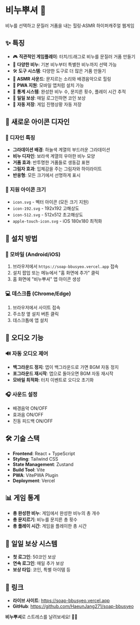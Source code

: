 # 비누뿌셔 🧼

비누를 선택하고 문질러 거품을 내는 힐링·ASMR 하이퍼캐주얼 웹게임

## ✨ 특징

- 🎮 **직관적인 게임플레이**: 터치/드래그로 비누를 문질러 거품 만들기
- 🧼 **다양한 비누**: 기본 비누부터 특별한 비누까지 선택 가능
- 🛠️ **도구 시스템**: 다양한 도구로 더 많은 거품 만들기
- 🎵 **ASMR 사운드**: 문지르는 소리와 배경음악으로 힐링
- 📱 **PWA 지원**: 모바일 앱처럼 설치 가능
- 🎯 **통계 시스템**: 완성한 비누 수, 문지른 횟수, 플레이 시간 추적
- 🎁 **일일 보상**: 매일 로그인하면 코인 보상
- 🔄 **자동 저장**: 게임 진행상황 자동 저장

## 🎨 새로운 아이콘 디자인

### 🌈 디자인 특징
- **그라데이션 배경**: 하늘색 계열의 부드러운 그라데이션
- **비누 디자인**: 보라색 계열의 우아한 비누 모양
- **거품 효과**: 반투명한 거품들로 생동감 표현
- **그림자 효과**: 입체감을 주는 그림자와 하이라이트
- **반응형**: 모든 크기에서 선명하게 표시

### 📱 지원 아이콘 크기
- `icon.svg` - 벡터 아이콘 (모든 크기 지원)
- `icon-192.svg` - 192x192 고해상도
- `icon-512.svg` - 512x512 초고해상도
- `apple-touch-icon.svg` - iOS 180x180 최적화

## 🚀 설치 방법

### 📱 모바일 (Android/iOS)
1. 브라우저에서 `https://soap-bbusyeo.vercel.app` 접속
2. 설치 팝업 또는 메뉴에서 "홈 화면에 추가" 클릭
3. 홈 화면에 "비누뿌셔" 앱 아이콘 생성

### 💻 데스크톱 (Chrome/Edge)
1. 브라우저에서 사이트 접속
2. 주소창 옆 설치 버튼 클릭
3. 데스크톱에 앱 설치

## 🎵 오디오 기능

### 🔊 자동 오디오 제어
- **백그라운드 정지**: 앱이 백그라운드로 가면 BGM 자동 정지
- **포그라운드 재시작**: 앱으로 돌아오면 BGM 자동 재시작
- **모바일 최적화**: 터치 이벤트로 오디오 초기화

### 🎧 사운드 설정
- 배경음악 ON/OFF
- 효과음 ON/OFF
- 진동 피드백 ON/OFF

## 🛠️ 기술 스택

- **Frontend**: React + TypeScript
- **Styling**: Tailwind CSS
- **State Management**: Zustand
- **Build Tool**: Vite
- **PWA**: VitePWA Plugin
- **Deployment**: Vercel

## 📊 게임 통계

- **총 완성한 비누**: 게임에서 완성한 비누의 총 개수
- **총 문지르기**: 비누를 문지른 총 횟수
- **총 플레이 시간**: 게임을 플레이한 총 시간

## 🎁 일일 보상 시스템

- **첫 로그인**: 50코인 보상
- **연속 로그인**: 매일 추가 보상
- **보상 타입**: 코인, 특별 아이템 등

## 🔗 링크

- **라이브 사이트**: https://soap-bbusyeo.vercel.app
- **GitHub**: https://github.com/HaeunJang271/soap-bbusyeo

**비누뿌셔**로 스트레스를 날려보세요! 🧼✨



